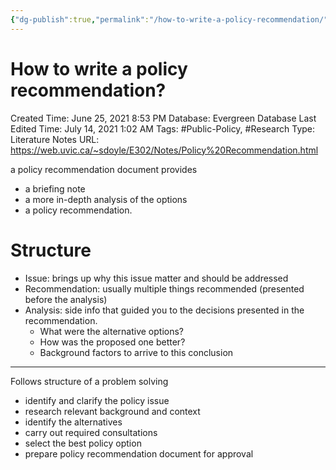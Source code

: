 ```yaml
---
{"dg-publish":true,"permalink":"/how-to-write-a-policy-recommendation/"}
---
```


# How to write a policy recommendation?

Created Time: June 25, 2021 8:53 PM
Database: Evergreen Database
Last Edited Time: July 14, 2021 1:02 AM
Tags: #Public-Policy, #Research
Type: Literature Notes
URL: https://web.uvic.ca/~sdoyle/E302/Notes/Policy%20Recommendation.html

a policy recommendation document provides 

- a briefing note
- a more in-depth analysis of the options
- a policy recommendation.

# Structure

- Issue: brings up why this issue matter and should be addressed
- Recommendation: usually multiple things recommended (presented before the analysis)
- Analysis: side info that guided you to the decisions presented in the recommendation.
    - What were the alternative options?
    - How was the proposed one better?
    - Background factors to arrive to this conclusion

---

Follows structure of a problem solving

- identify and clarify the policy issue
- research relevant background and context
- identify the alternatives
- carry out required consultations
- select the best policy option
- prepare policy recommendation document for approval